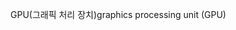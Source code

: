 <span data-ttu-id="871c1-101">GPU(그래픽 처리 장치)</span><span class="sxs-lookup"><span data-stu-id="871c1-101">graphics processing unit (GPU)</span></span>